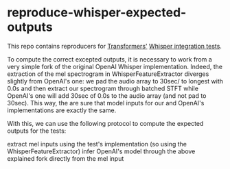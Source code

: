 # reproduce-whisper-expected-outputs
This repo contains reproducers for [Transformers'](https://github.com/huggingface/transformers) [Whisper integration tests](https://github.com/huggingface/transformers/blob/37ea04013b34b39c01b51aeaacd8d56f2c62a7eb/tests/models/whisper/test_modeling_whisper.py#L4). 

To compute the correct excepted outputs, it is necessary to work from a very simple fork of the original OpenAI Whisper implementation. Indeed, the extraction of the mel spectrogram in WhisperFeatureExtractor diverges slightly from OpenAI's one: we pad the audio array to 30sec/ to longest with 0.0s and then extract our spectrogram through batched STFT while OpenAI's one will add 30sec of 0.0s to the audio array (and not pad to 30sec). This way, the are sure that model inputs for our and OpenAI's implementations are exactly the same.

With this, we can use the following protocol to compute the expected outputs for the tests:

extract mel inputs using the test's implementation (so using the WhisperFeatureExtractor)
infer OpenAI's model through the above explained fork directly from the mel input
